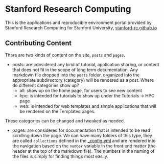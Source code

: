# Stanford Research Computing

This is the applications and reproducible environment portal provided by Stanford Research Computing for Stanford University, [stanford-rc.github.io](https://stanford-rc.github.io)

## Contributing Content

There are two kinds of content on the site, `posts` and `pages`.

* posts: are considered any kind of tutorial, application sharing, or content that does not fit in the scope of long term documentation. Any markdown file dropped into the `posts` folder, organized into the appropriate subdirectory (category) will be rendered as a post. Where do different categories show up?
  - all: show up on the home page, for users to see new content
  - hpc: is intended for tutorials to show up under the Tutorials -> HPC page
  - web: is intended for web templates and simple applications that will be rendered on the Templates pages.

These categories can be changed and tweaked as needed.

* pages: are considered for documentation that is intended to be read scrolling down the page. We can have many folders of this type, they are called `collections` defined in the [_config.yml](_config.yml) and are rendered into the navigation based on the `number` variable in the front end matter (the header at the top of the markdown file). The numbers in the naming of the files is simply for finding things most easily.
